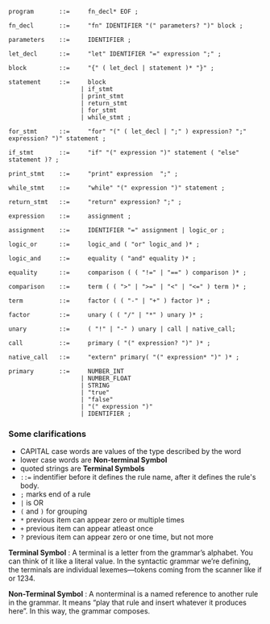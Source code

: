 ```
program       ::=     fn_decl* EOF ;

fn_decl       ::=     "fn" IDENTIFIER "(" parameters? ")" block ;

parameters    ::=     IDENTIFIER ;

let_decl      ::=     "let" IDENTIFIER "=" expression ";" ;

block         ::=     "{" ( let_decl | statement )* "}" ;

statement     ::=     block
                    | if_stmt
                    | print_stmt
                    | return_stmt
                    | for_stmt
                    | while_stmt ;

for_stmt      ::=     "for" "(" ( let_decl | ";" ) expression? ";" expression? ")" statement ;

if_stmt       ::=     "if" "(" expression ")" statement ( "else" statement )? ;

print_stmt    ::=     "print" expression  ";" ;

while_stmt    ::=     "while" "(" expression ")" statement ;

return_stmt   ::=     "return" expression? ";" ;

expression    ::=     assignment ;

assignment    ::=     IDENTIFIER "=" assignment | logic_or ;

logic_or      ::=     logic_and ( "or" logic_and )* ;

logic_and     ::=     equality ( "and" equality )* ;

equality      ::=     comparison ( ( "!=" | "==" ) comparison )* ;

comparison    ::=     term ( ( ">" | ">=" | "<" | "<=" ) term )* ;

term          ::=     factor ( ( "-" | "+" ) factor )* ;

factor        ::=     unary ( ( "/" | "*" ) unary )* ;

unary         ::=     ( "!" | "-" ) unary | call | native_call;

call          ::=     primary ( "(" expression? ")" )* ;

native_call   ::=     "extern" primary( "(" expression* ")" )* ;

primary       ::=     NUMBER_INT
                    | NUMBER_FLOAT
                    | STRING
                    | "true"
                    | "false"
                    | "(" expression ")"
                    | IDENTIFIER ;
```


### Some clarifications

- CAPITAL case words are values of the type described by the word
- lower case words are **Non-terminal Symbol**
- quoted strings are **Terminal Symbols**
- `::=` indentifier before it defines the rule name, after it defines the rule's body.
- `;` marks end of a rule
- `|` is OR
- `(` and `)` for grouping
- `*` previous item can appear zero or multiple times
- `+` previous item can appear atleast once
- `?` previous item can appear zero or one time, but not more

**Terminal Symbol** : A terminal is a letter from the grammar’s alphabet. You can think of it like a literal value. In the syntactic grammar we’re defining, the terminals are individual lexemes—tokens coming from the scanner like if or 1234.

**Non-Terminal Symbol** : A nonterminal is a named reference to another rule in the grammar. It means “play that rule and insert whatever it produces here”. In this way, the grammar composes.
